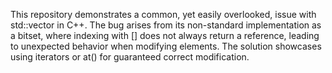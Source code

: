 This repository demonstrates a common, yet easily overlooked, issue with std::vector<bool> in C++. The bug arises from its non-standard implementation as a bitset, where indexing with [] does not always return a reference, leading to unexpected behavior when modifying elements. The solution showcases using iterators or at() for guaranteed correct modification.